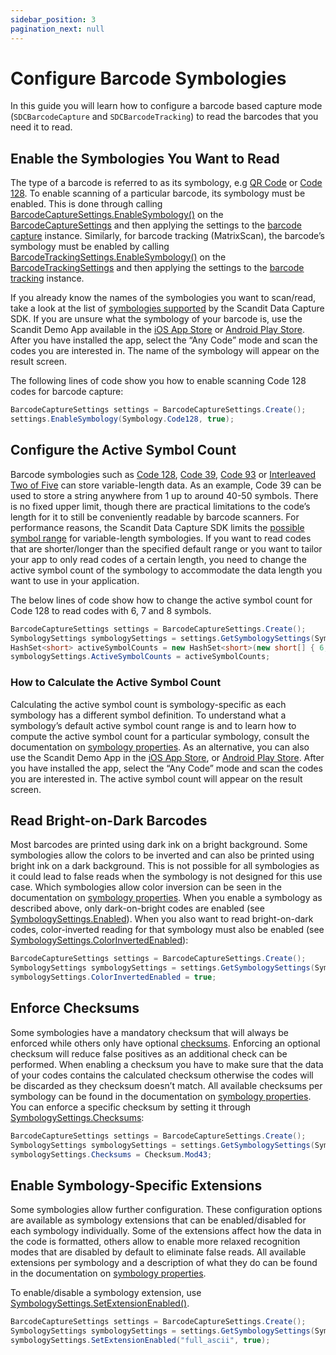 ```yaml
---
sidebar_position: 3
pagination_next: null
---
```


# Configure Barcode Symbologies

In this guide you will learn how to configure a barcode based capture mode (`SDCBarcodeCapture` and `SDCBarcodeTracking`) to read the barcodes that you need it to read.

## Enable the Symbologies You Want to Read

The type of a barcode is referred to as its symbology, e.g [QR
Code](https://docs.scandit.com/data-capture-sdk/xamarin.ios/barcode-capture/api/symbology.html#value-scandit.datacapture.barcode.Symbology.Qr) or [Code 128](https://docs.scandit.com/data-capture-sdk/xamarin.ios/barcode-capture/api/symbology.html#value-scandit.datacapture.barcode.Symbology.Code128). To enable scanning of a particular barcode, its symbology must be enabled. This is done through calling [BarcodeCaptureSettings.EnableSymbology()](https://docs.scandit.com/data-capture-sdk/xamarin.ios/barcode-capture/api/barcode-capture-settings.html#method-scandit.datacapture.barcode.BarcodeCaptureSettings.EnableSymbology) on the [BarcodeCaptureSettings](https://docs.scandit.com/data-capture-sdk/xamarin.ios/barcode-capture/api/barcode-capture-settings.html#class-scandit.datacapture.barcode.BarcodeCaptureSettings) and then applying the settings to the [barcode capture](https://docs.scandit.com/data-capture-sdk/xamarin.ios/barcode-capture/api/barcode-capture.html#class-scandit.datacapture.barcode.BarcodeCapture) instance. Similarly, for barcode tracking (MatrixScan), the barcode’s symbology must be enabled by calling [BarcodeTrackingSettings.EnableSymbology()](https://docs.scandit.com/data-capture-sdk/xamarin.ios/barcode-capture/api/barcode-tracking-settings.html#method-scandit.datacapture.barcode.tracking.BarcodeTrackingSettings.EnableSymbology) on the [BarcodeTrackingSettings](https://docs.scandit.com/data-capture-sdk/xamarin.ios/barcode-capture/api/barcode-tracking-settings.html#class-scandit.datacapture.barcode.tracking.BarcodeTrackingSettings) and then applying the settings to the [barcode tracking](https://docs.scandit.com/data-capture-sdk/xamarin.ios/barcode-capture/api/barcode-tracking.html#class-scandit.datacapture.barcode.tracking.BarcodeTracking) instance.

If you already know the names of the symbologies you want to scan/read, take a look at the list of [symbologies supported](https://docs.scandit.com/data-capture-sdk/xamarin.ios/barcode-capture/api/symbology.html#enum-scandit.datacapture.barcode.Symbology) by the Scandit Data Capture SDK. If you are unsure what the symbology of your barcode is, use the Scandit Demo App available in the [iOS App Store](https://itunes.apple.com/us/app/scandit-barcode-scanner-demo/id453880584) or [Android Play Store](https://play.google.com/store/apps/details?id=com.scandit.demoapp). After you have installed the app, select the “Any Code” mode and scan the codes you are interested in. The name of the symbology will appear on the result screen.

The following lines of code show you how to enable scanning Code 128 codes for barcode capture:

```c#
BarcodeCaptureSettings settings = BarcodeCaptureSettings.Create();
settings.EnableSymbology(Symbology.Code128, true);
```

## Configure the Active Symbol Count

Barcode symbologies such as [Code 128](https://docs.scandit.com/data-capture-sdk/xamarin.ios/barcode-capture/api/symbology.html#value-scandit.datacapture.barcode.Symbology.Code128), [Code 39](https://docs.scandit.com/data-capture-sdk/xamarin.ios/barcode-capture/api/symbology.html#value-scandit.datacapture.barcode.Symbology.Code39), [Code 93](https://docs.scandit.com/data-capture-sdk/xamarin.ios/barcode-capture/api/symbology.html#value-scandit.datacapture.barcode.Symbology.Code93) or [Interleaved Two of Five](https://docs.scandit.com/data-capture-sdk/xamarin.ios/barcode-capture/api/symbology.html#value-scandit.datacapture.barcode.Symbology.InterleavedTwoOfFive) can store variable-length data. As an example, Code 39 can be used to store a string anywhere from 1 up to around 40-50 symbols. There is no fixed upper limit, though there are practical limitations to the code’s length for it to still be conveniently readable by barcode scanners. For performance reasons, the Scandit Data Capture SDK limits the [possible symbol range](https://docs.scandit.com/data-capture-sdk/xamarin.ios/barcode-capture/api/symbology-settings.html#property-scandit.datacapture.barcode.SymbologySettings.ActiveSymbolCounts) for variable-length symbologies. If you want to read codes that are shorter/longer than the specified default range or you want to tailor your app to only read codes of a certain length, you need to change the active symbol count of the symbology to accommodate the data length you want to use in your application.

The below lines of code show how to change the active symbol count for Code 128 to read codes with 6, 7 and 8 symbols.

```c#
BarcodeCaptureSettings settings = BarcodeCaptureSettings.Create();
SymbologySettings symbologySettings = settings.GetSymbologySettings(Symbology.Code128);
HashSet<short> activeSymbolCounts = new HashSet<short>(new short[] { 6, 7, 8 });
symbologySettings.ActiveSymbolCounts = activeSymbolCounts;
```

### How to Calculate the Active Symbol Count

Calculating the active symbol count is symbology-specific as each symbology has a different symbol definition. To understand what a symbology’s default active symbol count range is and to learn how to compute the active symbol count for a particular symbology, consult the documentation on [symbology properties](https://docs.scandit.com/data-capture-sdk/xamarin.ios/barcode-capture/symbology-properties.html). As an alternative, you can also use the Scandit Demo App in the [iOS App Store](https://itunes.apple.com/us/app/scandit-barcode-scanner-demo/id453880584), or [Android Play Store](https://play.google.com/store/apps/details?id=com.scandit.demoapp). After you have installed the app, select the “Any Code” mode and scan the codes you are interested in. The active symbol count will appear on the result screen.

## Read Bright-on-Dark Barcodes

Most barcodes are printed using dark ink on a bright background. Some symbologies allow the colors to be inverted and can also be printed using bright ink on a dark background. This is not possible for all symbologies as it could lead to false reads when the symbology is not designed for this use case. Which symbologies allow color inversion can be seen in the documentation on [symbology properties](https://docs.scandit.com/data-capture-sdk/xamarin.ios/barcode-capture/symbology-properties.html). When you enable a symbology as described above, only dark-on-bright codes are enabled (see [SymbologySettings.Enabled](https://docs.scandit.com/data-capture-sdk/xamarin.ios/barcode-capture/api/symbology-settings.html#property-scandit.datacapture.barcode.SymbologySettings.IsEnabled)). When you also want to read bright-on-dark codes, color-inverted reading for that symbology must also be enabled (see [SymbologySettings.ColorInvertedEnabled](https://docs.scandit.com/data-capture-sdk/xamarin.ios/barcode-capture/api/symbology-settings.html#property-scandit.datacapture.barcode.SymbologySettings.IsColorInvertedEnabled)):

```c#
BarcodeCaptureSettings settings = BarcodeCaptureSettings.Create();
SymbologySettings symbologySettings = settings.GetSymbologySettings(Symbology.Code128);
symbologySettings.ColorInvertedEnabled = true;
```

## Enforce Checksums

Some symbologies have a mandatory checksum that will always be enforced while others only have optional [checksums](https://docs.scandit.com/data-capture-sdk/xamarin.ios/barcode-capture/api/checksum.html#enum-scandit.datacapture.barcode.Checksum). Enforcing an optional checksum will reduce false positives as an additional check can be performed. When enabling a checksum you have to make sure that the data of your codes contains the calculated checksum otherwise the codes will be discarded as they checksum doesn’t match. All available checksums per symbology can be found in the documentation on [symbology properties](https://docs.scandit.com/data-capture-sdk/xamarin.ios/barcode-capture/symbology-properties.html). You can enforce a specific checksum by setting it through [SymbologySettings.Checksums](https://docs.scandit.com/data-capture-sdk/xamarin.ios/barcode-capture/api/symbology-settings.html#property-scandit.datacapture.barcode.SymbologySettings.Checksums):

```c#
BarcodeCaptureSettings settings = BarcodeCaptureSettings.Create();
SymbologySettings symbologySettings = settings.GetSymbologySettings(Symbology.Code39);
symbologySettings.Checksums = Checksum.Mod43;
```

## Enable Symbology-Specific Extensions

Some symbologies allow further configuration. These configuration options are available as symbology extensions that can be enabled/disabled for each symbology individually. Some of the extensions affect how the data in the code is formatted, others allow to enable more relaxed recognition modes that are disabled by default to eliminate false reads. All available extensions per symbology and a description of what they do can be found in the documentation on [symbology properties](https://docs.scandit.com/data-capture-sdk/xamarin.ios/barcode-capture/symbology-properties.html).

To enable/disable a symbology extension, use [SymbologySettings.SetExtensionEnabled()](https://docs.scandit.com/data-capture-sdk/xamarin.ios/barcode-capture/api/symbology-settings.html#method-scandit.datacapture.barcode.SymbologySettings.SetExtensionEnabled).

```c#
BarcodeCaptureSettings settings = BarcodeCaptureSettings.Create();
SymbologySettings symbologySettings = settings.GetSymbologySettings(Symbology.Code39);
symbologySettings.SetExtensionEnabled("full_ascii", true);
```
